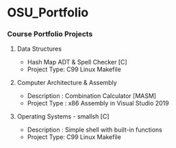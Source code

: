 # OSU_Portfolio
### Course Portfolio Projects

1. Data Structures
    * Hash Map ADT & Spell Checker [C]
    * Project Type: C99 Linux Makefile

1. Computer Architecture & Assembly
    * Description : Combination Calculator [MASM]
    * Project Type : x86 Assembly in Visual Studio 2019

1. Operating Systems - smallsh [C]
    * Description : Simple shell with built-in functions
    * Project Type: C99 Linux Makefile
